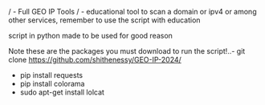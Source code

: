 / - Full GEO IP Tools / -
educational tool to scan a domain or ipv4 or among other services, remember to use the script with education

script in python made to be used for good reason

Note these are the packages you must download to run the script!..-
git clone https://github.com/shithenessy/GEO-IP-2024/
- pip install requests
- pip install colorama
- sudo apt-get install lolcat
